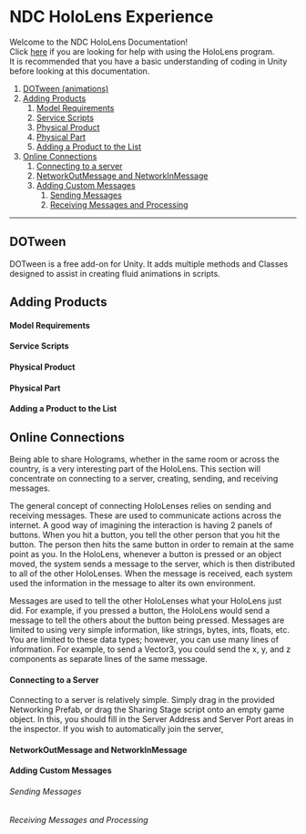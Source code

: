 # NDC HoloLens Experience
Welcome to the NDC HoloLens Documentation! \
Click [here](User_Help.md) if you are looking for help with using the HoloLens program.\
It is recommended that you have a basic understanding of coding in Unity before looking at this documentation.

1. [DOTween (animations)](#Dotween)
2. [Adding Products](#Adding-Products)
     1. [Model Requirements](#Model-Requirements)
     2. [Service Scripts](#Service-Scripts)
     3. [Physical Product](#Physical-Product)
     4. [Physical Part](#Physical-Part)
     5. [Adding a Product to the List](#Adding-a-Product-to-the-List)
3. [Online Connections](#Online-Connections)
	1. [Connecting to a server](#Connecting-to-a-Server)
	2. [NetworkOutMessage and NetworkInMessage](#NetworkOutMessage-and-NetworkInMessage)
	3. [Adding Custom Messages](#Adding-Custom-Messages)
		1. [Sending Messages](#Sending_Messages)
		2. [Receiving Messages and Processing](#Receiving-Messages-and-Processing)

***
## DOTween
DOTween is a free add-on for Unity. It adds multiple methods and Classes designed to assist in creating fluid animations in scripts.


## Adding Products

#### Model Requirements

#### Service Scripts

#### Physical Product

#### Physical Part

#### Adding a Product to the List


## Online Connections
Being able to share Holograms, whether in the same room or across the country, is a very interesting part of the HoloLens.
This section will concentrate on connecting to a server, creating, sending, and receiving messages.

The general concept of connecting HoloLenses relies on sending and receiving  messages. These are used to communicate actions across the internet. A good way of imagining the interaction is having 2 panels of buttons. When you hit a button, you tell the other person that you hit the button. The person then hits the same button in order to remain at the same point as you. In the HoloLens, whenever a button is pressed or an object moved, the system sends a message to the server, which is then distributed to all of the other HoloLenses. When the message is received, each system used the information in the message to alter its own environment.

Messages are used to tell the other HoloLenses what your HoloLens just did. For example, if you pressed a button, the HoloLens would send a message to tell the others about the button being pressed.
Messages are limited to using very simple information, like strings, bytes, ints, floats, etc. You are limited to these data types; however, you can use many lines of information. For example, to send a Vector3, you could send the x, y, and z components as separate lines of the same message.

#### Connecting to a Server
Connecting to a server is relatively simple. Simply drag in the provided Networking Prefab, or drag the Sharing Stage script onto an empty game object. In this, you should fill in the Server Address and Server Port areas in the inspector. If you wish to automatically join the server,

#### NetworkOutMessage and NetworkInMessage

#### Adding Custom Messages

###### Sending Messages

###### Receiving Messages and Processing
